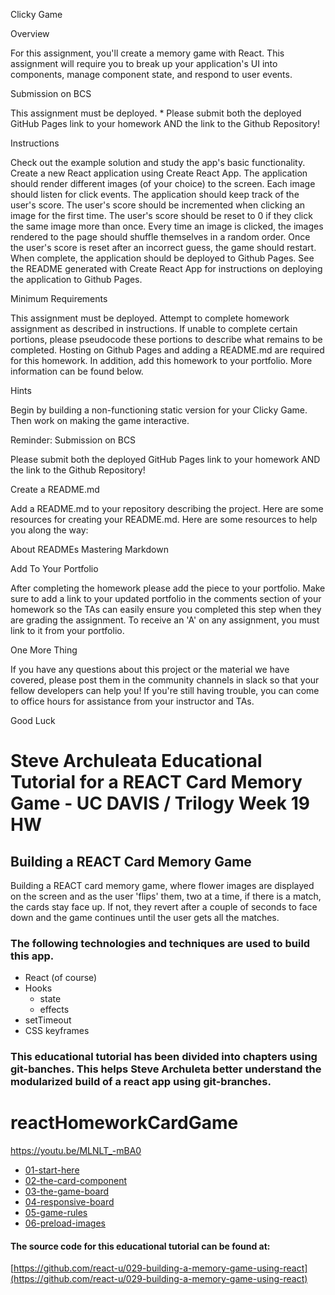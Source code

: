 Clicky Game


Overview

For this assignment, you'll create a memory game with React. This assignment will require you to break up your application's UI into components, manage component state, and respond to user events.


Submission on BCS



This assignment must be deployed. * Please submit both the deployed GitHub Pages link to your homework AND the link to the Github Repository!



Instructions


Check out the example solution and study the app's basic functionality.
Create a new React application using Create React App.
The application should render different images (of your choice) to the screen. Each image should listen for click events.
The application should keep track of the user's score. The user's score should be incremented when clicking an image for the first time. The user's score should be reset to 0 if they click the same image more than once.
Every time an image is clicked, the images rendered to the page should shuffle themselves in a random order.
Once the user's score is reset after an incorrect guess, the game should restart.
When complete, the application should be deployed to Github Pages. See the README generated with Create React App for instructions on deploying the application to Github Pages.





Minimum Requirements



This assignment must be deployed. Attempt to complete homework assignment as described in instructions. If unable to complete certain portions, please pseudocode these portions to describe what remains to be completed. Hosting on Github Pages and adding a README.md are required for this homework. In addition, add this homework to your portfolio. More information can be found below.





Hints


Begin by building a non-functioning static version for your Clicky Game. Then work on making the game interactive.



Reminder: Submission on BCS


Please submit both the deployed GitHub Pages link to your homework AND the link to the Github Repository!





Create a README.md

Add a README.md to your repository describing the project. Here are some resources for creating your README.md. Here are some resources to help you along the way:


About READMEs
Mastering Markdown





Add To Your Portfolio

After completing the homework please add the piece to your portfolio. Make sure to add a link to your updated portfolio in the comments section of your homework so the TAs can easily ensure you completed this step when they are grading the assignment. To receive an 'A' on any assignment, you must link to it from your portfolio.




One More Thing

If you have any questions about this project or the material we have covered, please post them in the community channels in slack so that your fellow developers can help you! If you're still having trouble, you can come to office hours for assistance from your instructor and TAs.

Good Luck

# Steve Archuleata Educational Tutorial for a REACT Card Memory Game - UC DAVIS / Trilogy Week 19 HW 

## Building a REACT Card Memory Game

Building a REACT card memory game, where flower images are displayed on the screen and as the user 'flips' them, two at a time, if there is a match, the cards stay face up. If not, they revert after a couple of seconds to face down and the game continues until the user gets all the matches.

### The following technologies and techniques are used to build this app.

- React (of course)
- Hooks
  - state
  - effects
- setTimeout
- CSS keyframes

### This educational tutorial has been divided into chapters using git-banches. This helps Steve Archuleta better understand the modularized build of a react app using git-branches.

# reactHomeworkCardGame
https://youtu.be/MLNLT_-mBA0


- [01-start-here](https://github.com/react-u/029-build-a-memory-game-using-react-hooks/tree/01-start-here)
- [02-the-card-component](https://github.com/react-u/029-build-a-memory-game-using-react-hooks/tree/02-the-card-component)
- [03-the-game-board](https://github.com/react-u/029-build-a-memory-game-using-react-hooks/tree/03-the-game-board)
- [04-responsive-board](https://github.com/react-u/029-build-a-memory-game-using-react-hooks/tree/04-responsive-board)
- [05-game-rules](https://github.com/react-u/029-build-a-memory-game-using-react-hooks/tree/05-game-rules)
- [06-preload-images](https://github.com/react-u/029-build-a-memory-game-using-react-hooks/tree/06-preload-images)

#### The source code for this educational tutorial can be found at:

[https://github.com/react-u/029-building-a-memory-game-using-react](https://github.com/react-u/029-building-a-memory-game-using-react)
